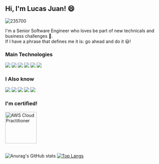 ## Hi, I'm Lucas Juan! 😄

![235700](https://user-images.githubusercontent.com/48564798/128204419-4160b9ae-fdaf-4fb6-8404-adc638ba3842.jpg)

I'm a Senior Software Engineer who loves be part of new technicals and business challenges :sparkling_heart:. <br>
If I have a phrase that defines me it is: go ahead and do it :smiley:!

### Main Technologies
<img src="https://img.shields.io/badge/AWS-232F3E?style=for-the-badge&logo=amazon-aws&logoColor=white" /> <img src="https://img.shields.io/badge/NodeJS-F7DF1E?style=for-the-badge&logo=javascript&logoColor=black" /> <img src="https://img.shields.io/badge/Java-red?style=for-the-badge&logo=java&logoColor=white" /> <img src="https://img.shields.io/badge/MySQL-1B6BFF?style=for-the-badge&logo=mysql&logoColor=white"/> <img src="https://img.shields.io/badge/Terraform-purple?style=for-the-badge&logo=terraform&logoColor=white"/> <img src="https://img.shields.io/badge/MongoDB-green?style=for-the-badge&logo=mongodb&logoColor=white"/>

### I Also know
<img src="https://img.shields.io/badge/C-00599C?style=for-the-badge&logo=c&logoColor=white" /> <img src="https://img.shields.io/badge/C%2B%2B-00599C?style=for-the-badge&logo=c%2B%2B&logoColor=white" /> <img src="https://img.shields.io/badge/C%23-purple?style=for-the-badge&logo=c-sharp&logoColor=white" /> <img src="https://img.shields.io/badge/Python-green?style=for-the-badge&logo=python&logoColor=white" /> <img src="https://img.shields.io/badge/Go-blue?style=for-the-badge&logo=go&logoColor=white" />


### I'm certified!

<div>
<image
alt="AWS Cloud Practitioner"
height="100px"
width="100px"
src="https://d1.awsstatic.com/training-and-certification/certification-badges/AWS-Certified-Cloud-Practitioner_badge.634f8a21af2e0e956ed8905a72366146ba22b74c.png"
/>
</div>
<br> <!-- IM SO SORRY IT WAS THE ONLY WAY TO DO THAT -->


![Anurag's GitHub stats](https://github-readme-stats.vercel.app/api?username=ljsomm&show_icons=true&theme=dark&layout=compact) 
[![Top Langs](https://github-readme-stats.vercel.app/api/top-langs/?username=ljsomm&theme=dark&layout=compact&langs_count=8)](https://github.com/anuraghazra/github-readme-stats)

<!--
**ljsomm/ljsomm** is a ✨ _special_ ✨ repository because its `README.md` (this file) appears on your GitHub profile.

Here are some ideas to get you started:

- 🔭 I’m currently working on ...
- 🌱 I’m currently learning ...
- 👯 I’m looking to collaborate on ...
- 🤔 I’m looking for help with ...
- 💬 Ask me about ...
- 📫 How to reach me: ...
- 😄 Pronouns: ...
- ⚡ Fun fact: ...
-->
